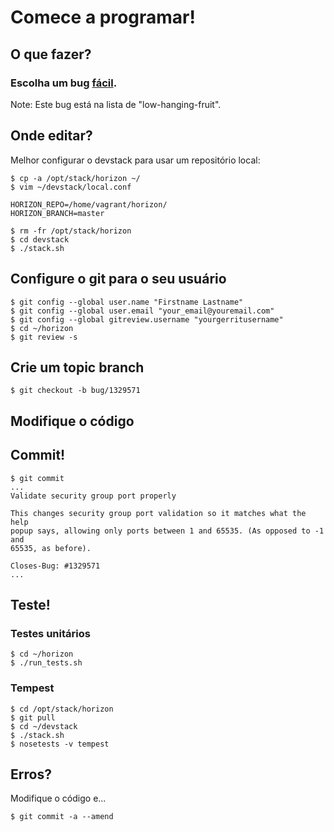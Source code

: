 # Comece a programar!


## O que fazer?

### Escolha um bug [fácil](https://bugs.launchpad.net/horizon/+bug/1329571).

Note: Este bug está na lista de "low-hanging-fruit".


## Onde editar?

Melhor configurar o devstack para usar um repositório local:

    $ cp -a /opt/stack/horizon ~/
    $ vim ~/devstack/local.conf

    HORIZON_REPO=/home/vagrant/horizon/
    HORIZON_BRANCH=master

    $ rm -fr /opt/stack/horizon
    $ cd devstack
    $ ./stack.sh


## Configure o git para o seu usuário

    $ git config --global user.name "Firstname Lastname"
    $ git config --global user.email "your_email@youremail.com"
    $ git config --global gitreview.username "yourgerritusername"
    $ cd ~/horizon
    $ git review -s


## Crie um topic branch

    $ git checkout -b bug/1329571


## Modifique o código


## Commit!

    $ git commit
    ...
    Validate security group port properly

    This changes security group port validation so it matches what the help
    popup says, allowing only ports between 1 and 65535. (As opposed to -1 and
    65535, as before).

    Closes-Bug: #1329571
    ...


## Teste!

### Testes unitários

    $ cd ~/horizon
    $ ./run_tests.sh

### Tempest

    $ cd /opt/stack/horizon
    $ git pull
    $ cd ~/devstack
    $ ./stack.sh
    $ nosetests -v tempest


## Erros?

Modifique o código e...

    $ git commit -a --amend
